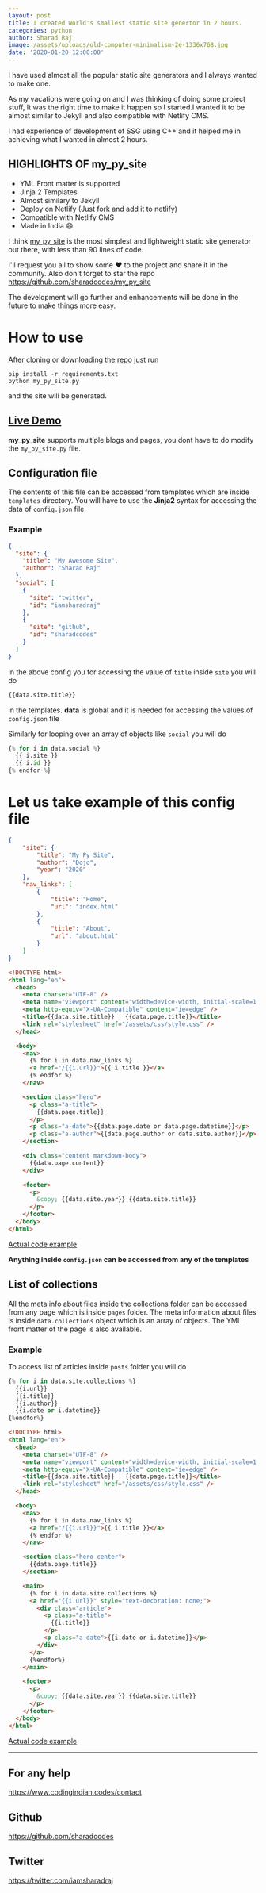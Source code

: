 ```yaml
---
layout: post
title: I created World's smallest static site genertor in 2 hours.
categories: python
author: Sharad Raj
image: /assets/uploads/old-computer-minimalism-2e-1336x768.jpg
date: '2020-01-20 12:00:00'
---
```

I have used almost all the popular static site generators and I always wanted to make one.

As my vacations were going on and I was thinking of doing some project stuff, It was the right time to make it happen so I started.I wanted it to be almost similar to Jekyll and also compatible with Netlify CMS. 

I had experience of development of SSG using C++ and it helped me in achieving what I wanted in almost 2 hours. 

## HIGHLIGHTS OF my_py_site

  * YML Front matter is supported
  * Jinja 2 Templates
  * Almost similary to Jekyll
  * Deploy on Netlify (Just fork and add it to netlify)
  * Compatible with Netlify CMS
  * Made in India :smile:

I think [my_py_site](https://github.com/sharadcodes/my_py_site) is the most 
simplest and lightweight static site generator out there, with less than
90 lines of code.

I'll request you all to show some ♥ to the project and share it in the community. Also don't forget to star the repo https://github.com/sharadcodes/my_py_site

The development will go further and enhancements will be done in the future to make things more easy.

# How to use

After cloning or downloading the [repo](https://github.com/sharadcodes/my_py_site) just run
```
pip install -r requirements.txt
python my_py_site.py
```
and the site will be generated.

## [Live Demo](https://mypysite.netlify.com/)

**my_py_site** supports multiple blogs and pages, you dont have to do modify the `my_py_site.py` file.

## Configuration file

The contents of this file can be accessed from templates which are inside `templates` directory. You will have to use the **Jinja2** syntax for accessing the data of `config.json` file.

### Example

```json
{
  "site": {
    "title": "My Awesome Site",
    "author": "Sharad Raj"
  },
  "social": [
    {
      "site": "twitter",
      "id": "iamsharadraj"
    },
    {
      "site": "github",
      "id": "sharadcodes"
    }    
  ]
}
```

In the above config you for accessing the value of `title` inside `site` you will do
```python
{{data.site.title}}
```
in the templates. **data** is global and it is needed for accessing the values of `config.json` file

Similarly for looping over an array of objects like `social` you will do
```python
{% for i in data.social %}
  {{ i.site }}
  {{ i.id }}
{% endfor %}
```

# Let us take example of this config file

```json
{
    "site": {
        "title": "My Py Site",
        "author": "Dojo",
        "year": "2020"
    },
    "nav_links": [
        {
            "title": "Home",
            "url": "index.html"
        },
        {
            "title": "About",
            "url": "about.html"
        }
    ]
}
```

```html
<!DOCTYPE html>
<html lang="en">
  <head>
    <meta charset="UTF-8" />
    <meta name="viewport" content="width=device-width, initial-scale=1.0" />
    <meta http-equiv="X-UA-Compatible" content="ie=edge" />
    <title>{{data.site.title}} | {{data.page.title}}</title>
    <link rel="stylesheet" href="/assets/css/style.css" />
  </head>

  <body>
    <nav>
      {% for i in data.nav_links %}
      <a href="/{{i.url}}">{{ i.title }}</a>
      {% endfor %}
    </nav>

    <section class="hero">
      <p class="a-title">
        {{data.page.title}}
      </p>
      <p class="a-date">{{data.page.date or data.page.datetime}}</p>
      <p class="a-author">{{data.page.author or data.site.author}}</p>
    </section>

    <div class="content markdown-body">
      {{data.page.content}}
    </div>

    <footer>
      <p>
        &copy; {{data.site.year}} {{data.site.title}}
      </p>
    </footer>
  </body>
</html>
```
[Actual code example](https://github.com/sharadcodes/my_py_site/blob/master/templates/post.html)

**Anything inside `config.json` can be accessed from any of the templates**

## List of collections

All the meta info about files inside the collections folder can be accessed from any page which is inside `pages` folder.
The meta information about files is inside `data.collections` object which is an array of objects. The YML front matter of the page is also available.

### Example

To access list of articles inside `posts` folder you will do
```python
{% for i in data.site.collections %}
  {{i.url}}
  {{i.title}}
  {{i.author}}
  {{i.date or i.datetime}}
{%endfor%}
```

```html
<!DOCTYPE html>
<html lang="en">
  <head>
    <meta charset="UTF-8" />
    <meta name="viewport" content="width=device-width, initial-scale=1.0" />
    <meta http-equiv="X-UA-Compatible" content="ie=edge" />
    <title>{{data.site.title}} | {{data.page.title}}</title>
    <link rel="stylesheet" href="/assets/css/style.css" />
  </head>

  <body>
    <nav>
      {% for i in data.nav_links %}
      <a href="/{{i.url}}">{{ i.title }}</a>
      {% endfor %}
    </nav>

    <section class="hero center">
      {{data.page.title}}
    </section>

    <main>
      {% for i in data.site.collections %}
      <a href="{{i.url}}" style="text-decoration: none;">
        <div class="article">
          <p class="a-title">
            {{i.title}}
          </p>
          <p class="a-date">{{i.date or i.datetime}}</p>
        </div>
      </a>
      {%endfor%}
    </main>

    <footer>
      <p>
        &copy; {{data.site.year}} {{data.site.title}}
      </p>
    </footer>
  </body>
</html>
```

[Actual code example](https://github.com/sharadcodes/my_py_site/blob/master/templates/blog.html)

---

## For any help
https://www.codingindian.codes/contact

## Github
https://github.com/sharadcodes

## Twitter
https://twitter.com/iamsharadraj
